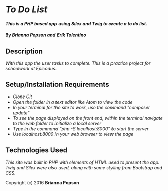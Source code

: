 # _To Do List_

#### _This is a PHP based app using Silex and Twig to create a to do list._

#### By _**Brianna Popson and Erik Tolentino**_

## Description

_With this app the user tasks to complete. This is a practice project for schoolwork at Epicodus._

## Setup/Installation Requirements

* _Clone Git_
* _Open the folder in a text editor like Atom to view the code_
* _In your terminal for the site to work, use the command "composer update"_
* _To see the page displayed on the front end, within the terminal navigate to the web folder to initialize a local server_
* _Type in the command "php -S localhost:8000" to start the server_
* _Use localhost:8000 in your web browser to view the page_

## Technologies Used

_This site was built in PHP with elements of HTML used to present the app. Twig and Silex were also used, along with some styling from Bootstrap and CSS._

Copyright (c) 2016 **Brianna Popson**
